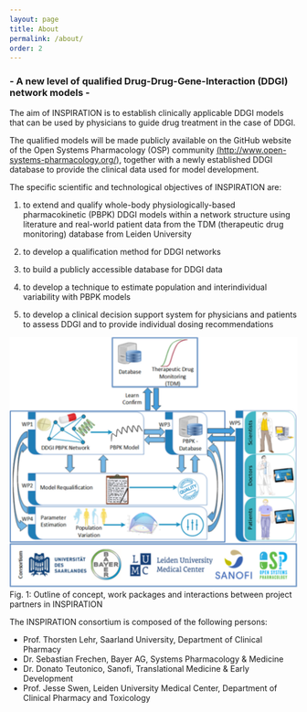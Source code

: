 ```yaml
---
layout: page
title: About
permalink: /about/
order: 2
---
```

### \- A new level of qualified Drug-Drug-Gene-Interaction (DDGI) network models -  

The aim of INSPIRATION is to establish clinically applicable DDGI models that can be used by physicians to guide drug treatment in the case of DDGI. 

The qualified models will be made publicly available on the GitHub website of the Open Systems Pharmacology (OSP) community [(http://www.open-systems-pharmacology.org/)](http://www.open-systems-pharmacology.org/), together with a newly established DDGI database to provide the clinical data used for model development. 

The specific scientific and technological objectives of INSPIRATION are: 

1. to extend and qualify whole-body physiologically-based pharmacokinetic (PBPK) DDGI models within a network structure using literature and real-world patient data from the TDM (therapeutic drug monitoring) database from Leiden University 

2. to develop a qualification method for DDGI networks 

3. to build a publicly accessible database for DDGI data 

4. to develop a technique to estimate population and interindividual variability with PBPK models 

5. to develop a clinical decision support system for physicians and patients to assess DDGI and to provide individual dosing recommendations 

![INSPIRATION schmea](/images/schema_inspiration.svg)
\
Fig. 1: Outline of concept, work packages and interactions between project partners in INSPIRATION 

The INSPIRATION consortium is composed of the following persons: 

- Prof. Thorsten Lehr, Saarland University, Department of Clinical Pharmacy 
- Dr. Sebastian Frechen, Bayer AG, Systems Pharmacology & Medicine 
- Dr. Donato Teutonico, Sanofi, Translational Medicine & Early Development 
- Prof. Jesse Swen, Leiden University Medical Center, Department of Clinical Pharmacy and Toxicology 